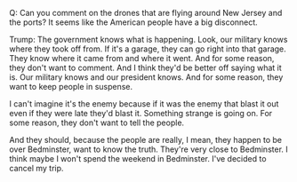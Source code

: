 Q: Can you comment on the drones that are flying around New Jersey and the ports? It seems like the American people have a big disconnect.

Trump: The government knows what is happening. Look, our military knows where they took off from. If it's a garage, they can go right into that garage. They know where it came from and where it went. And for some reason, they don't want to comment. And I think they'd be better off saying what it is. Our military knows and our president knows. And for some reason, they want to keep people in suspense.

I can't imagine it's the enemy because if it was the enemy that blast it out even if they were late they'd blast it. Something strange is going on. For some reason, they don't want to tell the people.

And they should, because the people are really, I mean, they happen to be over Bedminster, want to know the truth. They're very close to Bedminster. I think maybe I won't spend the weekend in Bedminster. I've decided to cancel my trip.
